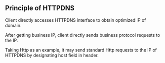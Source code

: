 ## Principle of HTTPDNS

Client directly accesses HTTPDNS interface to obtain optimized IP of domain.

After getting business IP, client directly sends business protocol requests to the IP.

Taking Http as an example, it may send standard Http requests to the IP of HTTPDNS by designating host field in header.